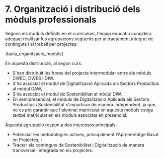 # 7. Organització i distribució dels mòduls professionals

Segons els mòduls definits en el currículum, l'equip educatiu considera adequat realitzar les agrupacions següents per al tractament integrat de continguts i el treball per projectes:

{taula_organitzacio_moduls}

<!-- Nota: En SMX tenim el projecte agrupat amb SOX i IAW, però Sostenibilitat i Digitalització no està associat a res. En un futur es voldrà treballar per projectes incorporant DIG i SOST, o aquesta agrupació és puntual d'enguany? -->

En aquesta distribució, al segon curs:

* S'han distribuit les hores del projecte intermodular entre els mòduls DWEC, DWES i DIW.
* S'ha associat el mòdul de Digitalització Aplicada als Sectors Productius al mòdul DAW,
* S'ha associat el mòdul de Sostenibilitat al mòdul DIW.
* En semipresencial, el mòduls de Digitalització Aplicada als Sectors Productius i Sostenibilitat s'impartiran de manera independent, ja que, no es pot garantir que l'alumnat matriculat en aquests mòduls estiga també matriculat en els mòduls associats en presencial.

Aquesta agrupació respon a dos interessos principals:

* Potenciar les metodologies actives, principalment l'Aprenentatge Basat en Projectes, i
* Tractar els continguts de Sostenibilitat i Digitalització de manera transversal i integrada en els projectes.

<!-- Com ja sabem, els estudis de cicles formatius s'estructuren originalment en mòduls i estos estan definits per a cada títol en els seus decrets corresponents. L'actual desenvolupament normatiu del Sistema de Formació Professional, en el seu esforç per impulsar propostes pedagògiques integradores i actives, permet als centres en l'ús de la seua autonomia modificar esta organització. 

RD 659/23. Article 11. Característiques del mòdul professional 

 1. El mòdul professional pot mantindre's o no com a tal en l'organització de la programació dels processos d'ensenyança-aprenentatge en els centres del Sistema de Formació Professional, en funció de l'organització i metodologia a utilitzar, determinada per les administracions o pel mateix centre, respectant sempre el currículum i tots els seus resultats d'aprenentatge. 

Per això, el PCCF haurà d'especificar la manera com s'impartiran els mòduls. Això implica fonamentalment la possibilitat de realitzar programacions intermodulars en el cicle, però també qualsevol altre canvi en la distribució d'estos que el centre puga escometre. Això, evidentment, subjecte al compliment de qualsevol disposició d'organització i funcionament que puga afectar el centre.
-->
